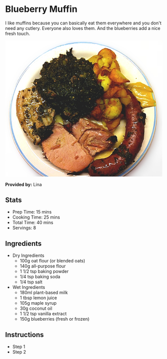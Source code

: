 # Blueberry Muffin
I like muffins because you can basically eat them everywhere and you don't need any cutlery. Everyone also loves them. And the blueberries add a nice fresh touch.

![Grünkohl](../img/Grünkohl.jpg)

**Provided by:** Lina

## Stats
- Prep Time: 15 mins
- Cooking Time:  25 mins
- Total Time: 40 mins
- Servings: 8

## Ingredients
- Dry Ingredients
    - 100g oat flour (or blended oats)
    - 140g all-purpose flour
    - 1 1/2 tsp baking powder
    - 1/4 tsp baking soda
    - 1/4 tsp salt
- Wet Ingredients
    - 180ml plant-based milk
    - 1 tbsp lemon juice
    - 105g maple syrup
    - 30g coconut oil
    - 1 1/2 tsp vanilla extract
    - 150g blueberries (fresh or frozen)

## Instructions
- Step 1
- Step 2